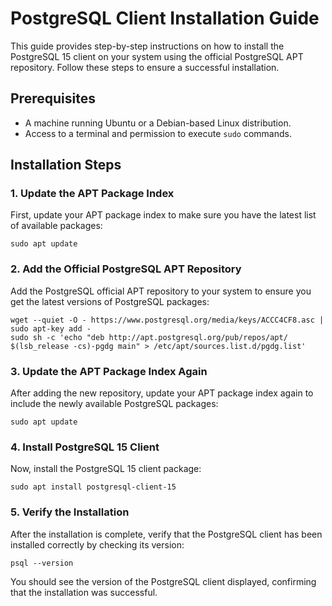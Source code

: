 # PostgreSQL Client Installation Guide

This guide provides step-by-step instructions on how to install the PostgreSQL 15 client on your system using the official PostgreSQL APT repository. Follow these steps to ensure a successful installation.

## Prerequisites

- A machine running Ubuntu or a Debian-based Linux distribution.
- Access to a terminal and permission to execute `sudo` commands.

## Installation Steps

### 1. Update the APT Package Index

First, update your APT package index to make sure you have the latest list of available packages:

```shell
sudo apt update
```

### 2. Add the Official PostgreSQL APT Repository

Add the PostgreSQL official APT repository to your system to ensure you get the latest versions of PostgreSQL packages:

```shell
wget --quiet -O - https://www.postgresql.org/media/keys/ACCC4CF8.asc | sudo apt-key add -
sudo sh -c 'echo "deb http://apt.postgresql.org/pub/repos/apt/ $(lsb_release -cs)-pgdg main" > /etc/apt/sources.list.d/pgdg.list'
```

### 3. Update the APT Package Index Again

After adding the new repository, update your APT package index again to include the newly available PostgreSQL packages:

```shell
sudo apt update
```

### 4. Install PostgreSQL 15 Client

Now, install the PostgreSQL 15 client package:

```shell
sudo apt install postgresql-client-15
```

### 5. Verify the Installation

After the installation is complete, verify that the PostgreSQL client has been installed correctly by checking its version:

```shell
psql --version
```

You should see the version of the PostgreSQL client displayed, confirming that the installation was successful.
